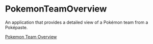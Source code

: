 # PokemonTeamOverview

An application that provides a detailed view of a Pokémon team from a Poképaste.

[Pokemon Team Overview](https://dogastuj.github.io/pokemon-team-overview/)

